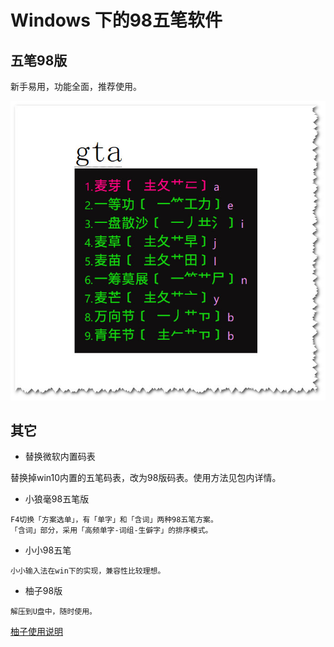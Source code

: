 # Windows 下的98五笔软件

## 五笔98版

新手易用，功能全面，推荐使用。

![示例](https://raw.githubusercontent.com/98wb/win/master/%E4%BA%94%E7%AC%9498%E7%89%88-%E9%A2%84%E8%A7%88.jpg)


## 其它

- 替换微软内置码表

替换掉win10内置的五笔码表，改为98版码表。使用方法见包内详情。

- 小狼毫98五笔版

``````
F4切换「方案选单」，有「单字」和「含词」两种98五笔方案。
「含词」部分，采用「高频单字-词组-生僻字」的排序模式。
``````

- 小小98五笔
``````
小小输入法在win下的实现，兼容性比较理想。
``````

- 柚子98版
``````
解压到U盘中，随时使用。
``````

[柚子使用说明](https://wubi98.gitee.io/input%20method/2019/12/03/034.yours.html)


